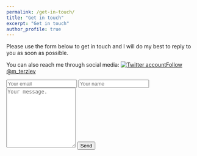 ```yaml
---
permalink: /get-in-touch/
title: "Get in touch"
excerpt: "Get in touch"
author_profile: true
---
```


Please use the form below to get in touch and I will do my best to reply to you as soon as possible.

You can also reach me through social media: <a href="https://twitter.com/m_terziev"><img alt="Twitter account" src="https://img.shields.io/twitter/url?style=social&url=https%3A%2F%2Ftwitter.com%2Fm_terziev"></a><a href="https://twitter.com/m_terziev?ref_src=twsrc%5Etfw" class="twitter-follow-button" data-show-count="false">Follow @m_terziev</a><script async src="https://platform.twitter.com/widgets.js" charset="utf-8"></script>


<form method="POST" action="https://formsubmit.co/e2c7c392178a3b202e2eea1773e9695f" enctype="multipart/form-data">
    <input type="email" name="email" placeholder="Your email">
    <input type="name" name="name" placeholder="Your name">
    <textarea name="message" placeholder="Your message." rows="10"></textarea>
    <input type="hidden" name="_next" value="https://scottish-solitary-waves.github.io/thank-you">
    <button type="submit">Send</button>
</form>

